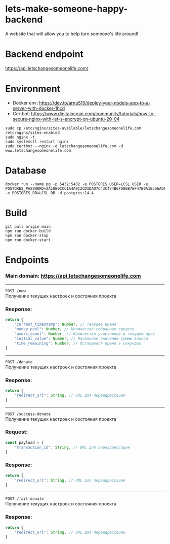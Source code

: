 # lets-make-someone-happy-backend
A website that will allow you to help turn someone's life around!

# Backend endpoint
https://api.letschangesomeonelife.com/

# Environment
- Docker env: https://dev.to/arnu515/deploy-your-nodejs-app-to-a-server-with-docker-1hcd
- Certbot: https://www.digitalocean.com/community/tutorials/how-to-secure-nginx-with-let-s-encrypt-on-ubuntu-20-04 


```text
sudo cp /etc/nginx/sites-available/letschangesomeonelife.com /etc/nginx/sites-enabled
sudo nginx -t
sudo systemctl restart nginx
sudo certbot --nginx -d letschangesomeonelife.com -d www.letschangesomeonelife.com
```

# Database
```text
docker run --name pg -p 5432:5432 -e POSTGRES_USER=LCSL_USER -e POSTGRES_PASSWORD=2A10B0CCC1A4A9C2CD1DAD7C43C474B6FD86B7EF47B0A1E356ADFF17C3247A4C -e POSTGRES_DB=LCSL_DB -d postgres:14.4
```

# Build
```
git pull origin main
npm run docker-build
npm run docker-stop
npm run docker-start
```

# Endpoints
### Main domain: https://api.letschangesomeonelife.com

---
`POST /now` \
Получение текущих настроек и состояния проекта

### Response:
```javascript
return {
    "current_timestamp": Number, // Текущее время
    "money_pool": Number, // Количество собранных средств
    "users_count": Number, // Количество участников в текущем пуле
    "initial_value": Number, // Начальное значение суммы взноса
    "time_remaining": Number, // Оставшееся время в секундах
}
```
---
`POST /donate` \
Получение текущих настроек и состояния проекта
### Response:
```javascript
return {
    "redirect_url": String, // URL для переадрессации
}
```
---
`POST /success-donate` \
Получение текущих настроек и состояния проекта
### Request:
```javascript
const payload = {
    "transaction_id": String, // URL для переадрессации
}
```
### Response:
```javascript
return {
    "redirect_url": String, // URL для переадрессации
}
```
---
`POST /fail-donate` \
Получение текущих настроек и состояния проекта
### Response:
```javascript
return {
    "redirect_url": String, // URL для переадрессации
}
```
